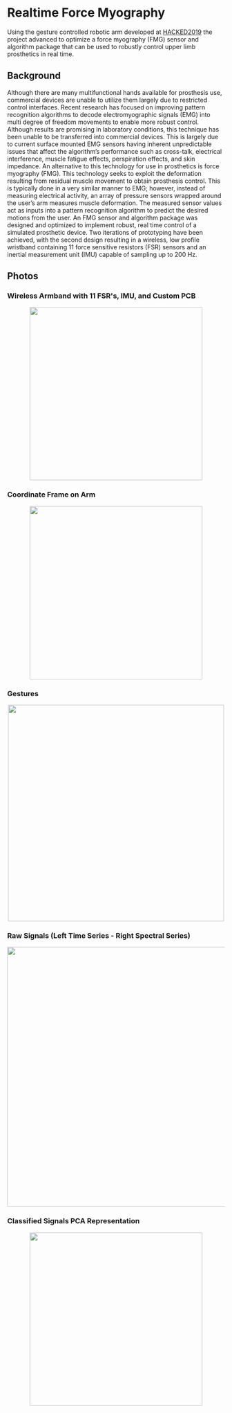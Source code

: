 # Realtime Force Myography
Using the gesture controlled robotic arm developed at [HACKED2019](https://github.com/MarkSherstan/HACKED2019) the project advanced to optimize a force myography (FMG) sensor and algorithm package that can be used to robustly control upper limb prosthetics in real time.

## Background
Although there are many multifunctional hands available for prosthesis use, commercial devices are unable to utilize them largely due to restricted control interfaces. Recent research has focused on improving pattern recognition algorithms to decode electromyographic signals (EMG) into multi degree of freedom movements to enable more robust control. Although results are promising in laboratory conditions, this technique has been unable to be transferred into commercial devices. This is largely due to current surface mounted EMG sensors having inherent unpredictable issues that affect the algorithm’s performance such as cross-talk, electrical interference, muscle fatigue effects, perspiration effects, and skin impedance. An alternative to this technology for use in prosthetics is force myography (FMG). This technology seeks to exploit the deformation resulting from residual muscle movement to obtain prosthesis control. This is typically done in a very similar manner to EMG; however, instead of measuring electrical activity, an array of pressure sensors wrapped around the user’s arm measures muscle deformation. The measured sensor values act as inputs into a pattern recognition algorithm to predict the desired motions from the user. An FMG sensor and algorithm package was designed and optimized to implement robust, real time control of a simulated prosthetic device. Two iterations of prototyping have been achieved, with the second design resulting in a wireless, low profile wristband containing 11 force sensitive resistors (FSR) sensors and an inertial measurement unit (IMU) capable of sampling up to 200 Hz.

## Photos
### Wireless Armband with 11 FSR's, IMU, and Custom PCB
<p align="center">
<img src="http://drive.google.com/uc?export=view&id=1KKZ-naMlGv-Uk4ZygPfTOd8ZeIyFCYf7" width="400"
</p>

### Coordinate Frame on Arm
<p align="center">
<img src="http://drive.google.com/uc?export=view&id=149MKG4X1k0UCgc4PwvB6nbT2mkZvo82j" width="400"
</p>

### Gestures
<p align="center">
<img src="http://drive.google.com/uc?export=view&id=1DuGyXvSHCnRzEGKyqSN79mMTX-fGARdN" width="500"
</p>

### Raw Signals (Left Time Series - Right Spectral Series)
<p align="center">
<img src="http://drive.google.com/uc?export=view&id=17V_r22DsgYIbs7M2uvsQCfZ4mAvaMt4k" width="600"
</p>

### Classified Signals PCA Representation 
<p align="center">
<img src="http://drive.google.com/uc?export=view&id=1jVfV8d97-oSygKIahRfgksKcG8Nk5u0I" width="400"
</p>
